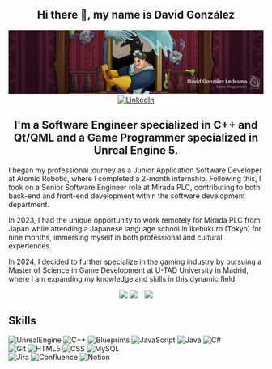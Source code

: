 ## <div align="center">Hi there 👋, my name is David González</div>

<div align="center">
  <img src="assets/Bola13Banner.png">
  <a href="https://www.linkedin.com/in/davidgonzalezledesma/">
    <img alt="LinkedIn" src="https://img.shields.io/badge/LinkedIn-David_Gonz%C3%A1lez-0077B5?style=for-the-badge&logo=linkedin&logoColor=white&labelColor=101010">
  </a>
</div>

## <div align="center">I'm a Software Engineer specialized in C++ and Qt/QML and a Game Programmer specialized in Unreal Engine 5.</div>

I began my professional journey as a Junior Application Software Developer at Atomic Robotic, where I completed a 2-month internship. Following this, I took on a Senior Software Engineer role at Mirada PLC, contributing to both back-end and front-end development within the software development department.

In 2023, I had the unique opportunity to work remotely for Mirada PLC from Japan while attending a Japanese language school in Ikebukuro (Tokyo) for nine months, immersing myself in both professional and cultural experiences.

In 2024, I decided to further specialize in the gaming industry by pursuing a Master of Science in Game Development at U-TAD University in Madrid, where I am expanding my knowledge and skills in this dynamic field.

<div align="center">
  <img src="http://github-profile-summary-cards.vercel.app/api/cards/profile-details?username=dagonle&theme=blueberry">
  <img src="http://github-profile-summary-cards.vercel.app/api/cards/repos-per-language?username=dagonle&theme=blueberry">
  &ensp;
  <img src="http://github-profile-summary-cards.vercel.app/api/cards/most-commit-language?username=dagonle&theme=blueberry">
</div>

## Skills
![UnrealEngine](https://img.shields.io/badge/Unreal_Engine-d1cd6a?style=for-the-badge&logo=unrealengine&logoColor=white&labelColor=101010)
![C++](https://img.shields.io/badge/C++-004482?style=for-the-badge&logo=cplusplus&logoColor=white&labelColor=101010)
![Blueprints](https://img.shields.io/badge/Blueprints_Visual_Scripting-d1cd6a?style=for-the-badge&logo=unrealengine&logoColor=white&labelColor=101010)
![JavaScript](https://img.shields.io/badge/JavaScript-F7DF1E?style=for-the-badge&logo=javascript&logoColor=white&labelColor=101010)
![Java](https://img.shields.io/badge/Java-007396?style=for-the-badge&logo=java&logoColor=white&labelColor=101010)
![C#](https://img.shields.io/badge/C%23-%23239120.svg?style=for-the-badge&logo=csharp&logoColor=white&labelColor=101010)</br>
![Git](https://img.shields.io/badge/Source_Control-f05033?style=for-the-badge&logo=git&logoColor=white&labelColor=101010)
![HTML5](https://img.shields.io/badge/html5-f16529?style=for-the-badge&logo=html5&logoColor=white&labelColor=101010)
![CSS](https://img.shields.io/badge/CSS-0065f4?style=for-the-badge&logo=CSS3&logoColor=white&labelColor=101010)
![MySQL](https://img.shields.io/badge/MySQL-0066A1?style=for-the-badge&logo=mysql&logoColor=white&labelColor=101010)</br>
![Jira](https://img.shields.io/badge/Jira-0071ed?style=for-the-badge&logo=jira&logoColor=white&labelColor=101010)
![Confluence](https://img.shields.io/badge/Confluence-0f67f9?style=for-the-badge&logo=confluence&logoColor=white&labelColor=101010)
![Notion](https://img.shields.io/badge/Notion-8c8c8c?style=for-the-badge&logo=notion&logoColor=white&labelColor=101010)</br>
